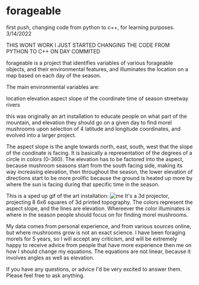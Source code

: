# forageable

first push, changing code from python to c++, for learning purposes. 3/14/2022

THIS WONT WORK I JUST STARTED CHANGING THE CODE FROM PYTHON TO C++  ON DAY COMMITED

forageable is a project that identifies variables of various forageable objects, and their environmental features,
and illuminates the location on a map based on each day of the season.

The main environmental variables are:

location
elevation
aspect slope of the coordinate
time of season
streetway
rivers

this was originally an art installation to educate people on what part of the mountain, and elevation they should
go on a given day to find morel mushrooms upon selection of 4 latitude and longitude coordinates, and evolved into 
a larger project.

The aspect slope is the angle towards north, east, south, west that the slope of the coodinate is facing. It is basically a representation
of the degrees of a circle in colors (0-360). The elevation has to be factored into the aspect, because mushroom seasons start
from the south facing side, making its way increasing elevation, then throughout the season, the lower elevation of directions start
to be more prolific because the ground is heated up more by where the sun is facing during that specific time in the season.



This is a sped up gif of the art installation:
![me](https://github.com/Tecknique/forageable/blob/main/ezgif-2-a35deaf8ad.gif)
It's a 3d projector, projecting 8 6x6 squares of 3d printed topography. The colors
represent the aspect slope, and the lines are elevation. Whereever the color illuminates 
is where in the season people should focus on for finding morel mushrooms. 

My data comes from personal experience, and from various sources online, but where mushrooms grow is not an exact science. I have been foraging morels for 5 years, so I will accept any criticism, and will be extremely happy to receive advice from people that have more experience then me on how I should change my equations. The equations are not linear, because it involves angles as well as elevation.

If you have any questions, or advice I'd be very excited to answer them. Please feel free to ask anything.
